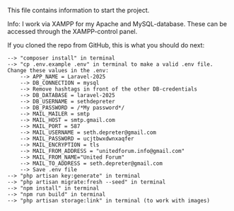 This file contains information to start the project.

Info:
I work via XAMPP for my Apache and MySQL-database. These can be accessed through the XAMPP-control panel.

If you cloned the repo from GitHub, this is what you should do next:

    --> "composer install" in terminal
    --> "cp .env.example .env" in terminal to make a valid .env file. Change these values in the .env:
        --> APP_NAME = Laravel-2025
        --> DB_CONNECTION = mysql
        --> Remove hashtags in front of the other DB-credentials
        --> DB_DATABASE = laravel-2025
        --> DB_USERNAME = sethdepreter
        --> DB_PASSWORD = /*My password*/
        --> MAIL_MAILER = smtp
        --> MAIL_HOST = smtp.gmail.com
        --> MAIL_PORT = 587
        --> MAIL_USERNAME = seth.depreter@gmail.com
        --> MAIL_PASSWORD = ucjtbwxdwnxaqfer
        --> MAIL_ENCRYPTION = tls
        --> MAIL_FROM_ADDRESS = "unitedforum.info@gmail.com"
        --> MAIL_FROM_NAME="United Forum"
        --> MAIL_TO_ADDRESS = seth.depreter@gmail.com
        --> Save .env file
    --> "php artisan key:generate" in terminal
    --> "php artisan migrate:fresh --seed" in terminal
    --> "npm install" in terminal
    --> "npm run build" in terminal
    --> "php artisan storage:link" in terminal (to work with images)